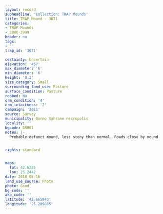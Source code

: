 ```yaml
---
layout: record
subheadline: 'Collection: TRAP Mounds'
title: TRAP Mound - 3671
categories:
- TRAP Mounds
- 3000-3999
header: no
tags:
- ''
trap_id: '3671'

certainty: Uncertain
elevation: '457'
max_diameter: '6'
min_diameter: '6'
height: '0.2'
size_category: Small
surrounding_land_use: Pasture
surface_condition: Pasture
robbed: No
crm_condition: '4'
crm_intactness: '2'
campaign: '2011'
source: Survey
municipality: Gorno Sahrane necropolis
locality: ''
bgcode: DS001
notes: |-
  Probable defunct mound, less stony than normal. Roads close by mound but have not damaged mound.


rights: standard


maps:
  lat: 42.6285
  lon: 25.2442
date: 2018-05-16
land_use_source: Photo
photo: Good
bg_code: ''
akb_code: ''
latitude: '42.665843'
longitude: '25.209835'
---
```

